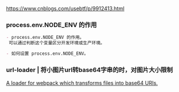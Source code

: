 
https://www.cnblogs.com/usebtf/p/9912413.html
### process.env.NODE_ENV 的作用
```markdown
- process.env.NODE_ENV 的作用。
 可以通过判断这个变量区分开发环境或生产环境。

- 如何设置 process.env.NODE_ENV。
```

### url-loader | 将小图片url转base64字串的时，对图片大小限制
[A loader for webpack which transforms files into base64 URIs.](https://webpack.docschina.org/loaders/url-loader/#limit)

